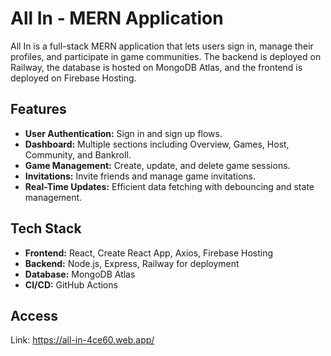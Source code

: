 # All In - MERN Application

All In is a full-stack MERN application that lets users sign in, manage their profiles, and participate in game communities. The backend is deployed on Railway, the database is hosted on MongoDB Atlas, and the frontend is deployed on Firebase Hosting.

## Features
- **User Authentication:** Sign in and sign up flows.
- **Dashboard:** Multiple sections including Overview, Games, Host, Community, and Bankroll.
- **Game Management:** Create, update, and delete game sessions.
- **Invitations:** Invite friends and manage game invitations.
- **Real-Time Updates:** Efficient data fetching with debouncing and state management.

## Tech Stack
- **Frontend:** React, Create React App, Axios, Firebase Hosting
- **Backend:** Node.js, Express, Railway for deployment
- **Database:** MongoDB Atlas
- **CI/CD:** GitHub Actions

## Access
Link: https://all-in-4ce60.web.app/